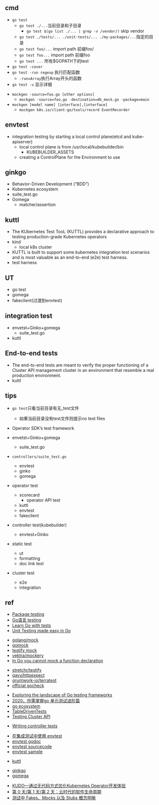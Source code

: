 
## cmd
+ `go test`  
    + `go test ./...`当前目录和子目录
        + `go test $(go list ./... | grep -v /vendor/)` skip vendor
    + `go test ./tests/... ./unit-tests/... ./my-packages/...`指定的目录
    + `go test foo/...` import path 前缀foo/
    + `go test foo...` import path 前缀foo
    + `go test ...` 所有$GOPATH下的test
+ `go test -cover`
+ `go test -run regexp` 执行匹配函数
    + `-run=Array`执行Array开头的函数
+ `go test -v` 显示详细

<!-- mock -->
+ `mockgen -source=foo.go [other options] `
    + `mockgen -source=foo.go -destination=db_mock.go -package=main`
+ `mockgen [model name] [interface],[interface]`
    + `mockgen k8s.io/client-go/tools/record EventRecorder`


## envtest
+ integration testing by starting a local control plane(etcd and kube-apiserver)
    +  local control plane is from /usr/local/kubebuilder/bin
        + KUBEBUILDER_ASSETS
    + creating a ControlPlane for the Environment to use

## ginkgo
+ Behavior-Driven Development (“BDD”)
+ Kubernetes ecosystem
+ suite_test.go
+ Gomega
    + matcher/assertion

## kuttl
+ The KUbernetes Test TooL (KUTTL) provides a declarative approach to testing production-grade Kubernetes operators
+ kind
    + local k8s cluster
+ KUTTL is built to support some kubernetes integration test scenarios and is most valuable as an end-to-end (e2e) test harness.
+ test harness

## UT
+ go test
+ gomega
+ fakeclient(过渡到envtest)

## integration test
+ envetst+Ginko+gomega
    + suite_test.go
+ kuttl

## End-to-end tests
+ The end-to-end tests are meant to verify the proper functioning of a Cluster API management cluster in an environment that resemble a real production environment.
+ kuttl




## tips

+ `go test`只看当前目录有无_test文件
    + 如果当前目录没有test文件则提示no test files

+ Operator SDK’s test framework

+ envetst+Ginko+gomega
    + suite_test.go

+ `controllers/suite_test.go`
    + envtest 
    + ginko
    + gomega

+ operator test
    + scorecard
        + operator API test
    + kuttl
    + envtest
    + fakeclient

+ controller test(kubebuilder)
    + envtest+Ginko


+ static test
    + ut
    + formatting
    + doc link test

+ cluster test
    + e2e
    + integration

## ref
<!-- unit testing -->
+ [Package testing](https://golang.org/pkg/testing/)
+ [Go语言 testing](https://books.studygolang.com/The-Golang-Standard-Library-by-Example/chapter09/09.1.html)
+ [Learn Go with tests](https://studygolang.gitbook.io/learn-go-with-tests/)
+ [Unit Testing made easy in Go](https://medium.com/rungo/unit-testing-made-easy-in-go-25077669318)

<!-- mock -->
+ [golang/mock](https://github.com/golang/mock)
+ [gomock](https://pkg.go.dev/github.com/golang/mock/gomock)
+ [testify mock](https://pkg.go.dev/github.com/stretchr/testify/mock)
+ [vektra/mockery](https://github.com/vektra/mockery)
+ [In Go you cannot mock a function declaration](https://stackoverflow.com/questions/47643192/how-to-mock-functions-in-golang)

<!-- test libs -->
+ [stretchr/testify](https://github.com/stretchr/testify)
+ [gavv/httpexpect](https://github.com/gavv/httpexpect)
+ [gruntwork-io/terratest](https://github.com/gruntwork-io/terratest)
+ [official gocheck](http://labix.org/gocheck)

<!-- others test -->
+ [Exploring the landscape of Go testing frameworks](https://bmuschko.com/blog/go-testing-frameworks/)
+ [2020，你需掌握go 单元测试进阶篇](https://zhuanlan.zhihu.com/p/150487062)
+ [go ecosystem](https://www.jetbrains.com/research/devecosystem-2018/go/)
+ [TableDrivenTests](https://github.com/golang/go/wiki/TableDrivenTests)
+ [Testing Cluster API](https://cluster-api.sigs.k8s.io/developer/testing.html)




<!-- controller test -->
+ [Writing controller tests](https://book.kubebuilder.io/cronjob-tutorial/writing-tests.html)

<!-- envtest -->
+ [在集成测试中使用 envtest](https://cloudnative.to/kubebuilder/reference/envtest.html)
+ [envtest godoc](https://pkg.go.dev/sigs.k8s.io/controller-runtime/pkg/envtest)
+ [envtest sourcecode](https://github.com/kubernetes-sigs/controller-runtime/tree/master/pkg/envtest)
+ [envtest sample](https://cluster-api.sigs.k8s.io/developer/testing.html)

<!-- kuttl -->
+ [kuttl](https://kuttl.dev/)

<!-- ginkgo -->
+ [ginkgo](https://onsi.github.io/ginkgo/)
+ [gomega](https://onsi.github.io/gomega/)


<!-- tools -->
+ [KUDO—通过无代码方式优化Kubernetes Operator开发体验](https://my.oschina.net/u/4585208/blog/4399013)
+ [第 0 天/第 1 天/第 2 天：云时代的软件生命周期](https://zhuanlan.zhihu.com/p/92204537)
+ [测试中 Fakes、Mocks 以及 Stubs 概念明晰](https://zhuanlan.zhihu.com/p/26942686)
